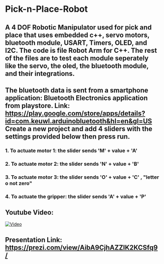 # Pick-n-Place-Robot
## A 4 DOF Robotic Manipulator used for pick and place that uses embedded c++, servo motors, bluetooth module, USART, Timers, OLED, and I2C. The code is file Robot Arm for C++. The rest of the files are to test each module seperately like the servo, the oled, the bluetooth module, and their integrations. 

## The bluetooth data is sent from a smartphone application: Bluetooth Electronics application from playstore. Link: https://play.google.com/store/apps/details?id=com.keuwl.arduinobluetooth&hl=en&gl=US    Create a new project and add 4 sliders with the settings provided below then press run. 
### 1. To actuate motor 1: the slider sends 'M' + value + 'A'
### 2. To actuate motor 2: the slider sends 'N' + value + 'B'
### 3. To actuate motor 3: the slider sends 'O' + value + 'C' , "letter o not zero"
### 4. To actuate the gripper: the slider sends 'A' + value + 'P'

## Youtube Video:
[![Video](https://img.youtube.com/vi/tbpiK-iGnyA/maxresdefault.jpg)](https://youtu.be/tbpiK-iGnyA)

## Presentation Link: https://prezi.com/view/AibA9CjhAZZIK2KCSfq9/
